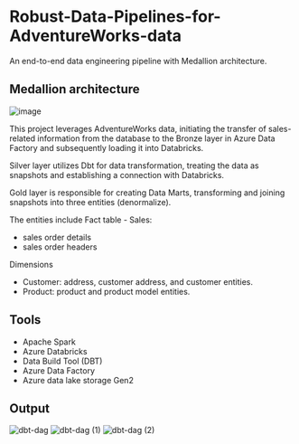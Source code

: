 # Robust-Data-Pipelines-for-AdventureWorks-data
An end-to-end data engineering pipeline with Medallion architecture. 

## Medallion architecture
![image](https://github.com/Dolphuwadol/Robust-Data-Pipelines-for-AdventureWorks-Data/assets/121854744/f079f6de-3eec-4bd4-98c7-f7ad64c0a9e6)


This project leverages AdventureWorks data, initiating the transfer of sales-related information from the database to the Bronze layer in Azure Data Factory and subsequently loading it into Databricks.

Silver layer 
utilizes Dbt for data transformation, treating the data as snapshots and establishing a connection with Databricks. 

Gold layer 
is responsible for creating Data Marts, transforming and joining snapshots into three entities (denormalize).

The entities include
Fact table - Sales: 
- sales order details
- sales order headers

Dimensions
- Customer: address, customer address, and customer entities.
- Product: product and product model entities.

## Tools
- Apache Spark
- Azure Databricks
- Data Build Tool (DBT)
- Azure Data Factory
- Azure data lake storage Gen2

## Output
![dbt-dag](https://github.com/Dolphuwadol/Robust-Data-Pipelines-for-AdventureWorks-Data/assets/121854744/fbfa039b-db4a-4e6b-ac0e-08992dfe6bfd)
![dbt-dag (1)](https://github.com/Dolphuwadol/Robust-Data-Pipelines-for-AdventureWorks-Data/assets/121854744/b8b6f074-274b-4051-a167-455dcac89f59)
![dbt-dag (2)](https://github.com/Dolphuwadol/Robust-Data-Pipelines-for-AdventureWorks-Data/assets/121854744/543f1635-acf7-4120-aca1-23a7288f17f4)
